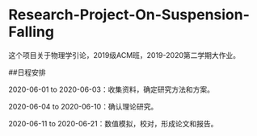 # Research-Project-On-Suspension-Falling
这个项目关于物理学引论，2019级ACM班，2019-2020第二学期大作业。

##日程安排

2020-06-01 to 2020-06-03：收集资料，确定研究方法和方案。

2020-06-04 to 2020-06-10：确认理论研究。

2020-06-11 to 2020-06-21：数值模拟，校对，形成论文和报告。
